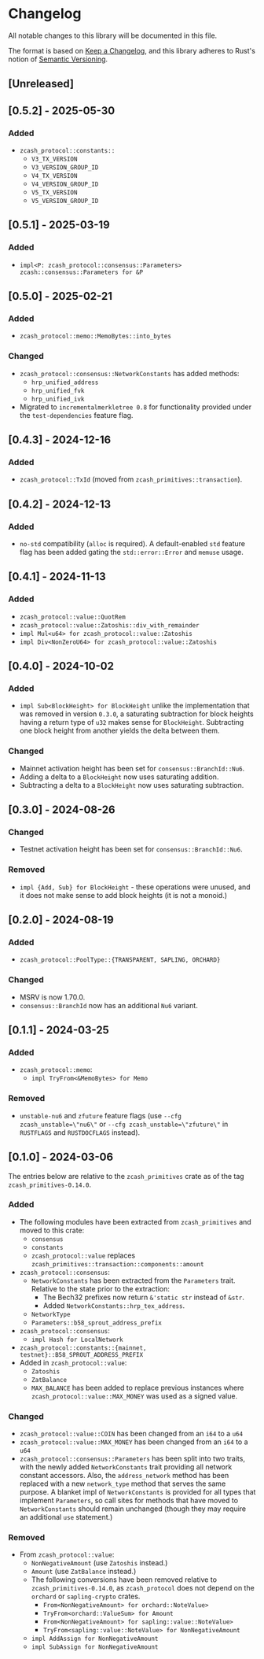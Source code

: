 # Changelog
All notable changes to this library will be documented in this file.

The format is based on [Keep a Changelog](https://keepachangelog.com/en/1.0.0/),
and this library adheres to Rust's notion of
[Semantic Versioning](https://semver.org/spec/v2.0.0.html).

## [Unreleased]

## [0.5.2] - 2025-05-30
### Added
- `zcash_protocol::constants::`
  - `V3_TX_VERSION`
  - `V3_VERSION_GROUP_ID`
  - `V4_TX_VERSION`
  - `V4_VERSION_GROUP_ID`
  - `V5_TX_VERSION`
  - `V5_VERSION_GROUP_ID`

## [0.5.1] - 2025-03-19
### Added
- `impl<P: zcash_protocol::consensus::Parameters> zcash::consensus::Parameters for &P`

## [0.5.0] - 2025-02-21
### Added
- `zcash_protocol::memo::MemoBytes::into_bytes`

### Changed
- `zcash_protocol::consensus::NetworkConstants` has added methods:
  - `hrp_unified_address`
  - `hrp_unified_fvk`
  - `hrp_unified_ivk`
- Migrated to `incrementalmerkletree 0.8` for functionality provided
  under the `test-dependencies` feature flag.

## [0.4.3] - 2024-12-16
### Added
- `zcash_protocol::TxId` (moved from `zcash_primitives::transaction`).

## [0.4.2] - 2024-12-13
### Added
- `no-std` compatibility (`alloc` is required). A default-enabled `std` feature
  flag has been added gating the `std::error::Error` and `memuse` usage.

## [0.4.1] - 2024-11-13
### Added
- `zcash_protocol::value::QuotRem`
- `zcash_protocol::value::Zatoshis::div_with_remainder`
- `impl Mul<u64> for zcash_protocol::value::Zatoshis`
- `impl Div<NonZeroU64> for zcash_protocol::value::Zatoshis`

## [0.4.0] - 2024-10-02
### Added
- `impl Sub<BlockHeight> for BlockHeight` unlike the implementation that was
  removed in version `0.3.0`, a saturating subtraction for block heights having
  a return type of `u32` makes sense for `BlockHeight`. Subtracting one block
  height from another yields the delta between them.

### Changed
- Mainnet activation height has been set for `consensus::BranchId::Nu6`.
- Adding a delta to a `BlockHeight` now uses saturating addition.
- Subtracting a delta to a `BlockHeight` now uses saturating subtraction.

## [0.3.0] - 2024-08-26
### Changed
- Testnet activation height has been set for `consensus::BranchId::Nu6`.

### Removed
- `impl {Add, Sub} for BlockHeight` - these operations were unused, and it
  does not make sense to add block heights (it is not a monoid.)

## [0.2.0] - 2024-08-19
### Added
- `zcash_protocol::PoolType::{TRANSPARENT, SAPLING, ORCHARD}`

### Changed
- MSRV is now 1.70.0.
- `consensus::BranchId` now has an additional `Nu6` variant.

## [0.1.1] - 2024-03-25
### Added
- `zcash_protocol::memo`:
  - `impl TryFrom<&MemoBytes> for Memo`

### Removed
- `unstable-nu6` and `zfuture` feature flags (use `--cfg zcash_unstable=\"nu6\"`
  or `--cfg zcash_unstable=\"zfuture\"` in `RUSTFLAGS` and `RUSTDOCFLAGS`
  instead).

## [0.1.0] - 2024-03-06
The entries below are relative to the `zcash_primitives` crate as of the tag
`zcash_primitives-0.14.0`.

### Added
- The following modules have been extracted from `zcash_primitives` and
  moved to this crate:
  - `consensus`
  - `constants`
  - `zcash_protocol::value` replaces `zcash_primitives::transaction::components::amount`
- `zcash_protocol::consensus`:
  - `NetworkConstants` has been extracted from the `Parameters` trait. Relative to the
    state prior to the extraction:
    - The Bech32 prefixes now return `&'static str` instead of `&str`.
    - Added `NetworkConstants::hrp_tex_address`.
  - `NetworkType`
  - `Parameters::b58_sprout_address_prefix`
- `zcash_protocol::consensus`:
  - `impl Hash for LocalNetwork`
- `zcash_protocol::constants::{mainnet, testnet}::B58_SPROUT_ADDRESS_PREFIX`
- Added in `zcash_protocol::value`:
  - `Zatoshis`
  - `ZatBalance`
  - `MAX_BALANCE` has been added to replace previous instances where
    `zcash_protocol::value::MAX_MONEY` was used as a signed value.

### Changed
- `zcash_protocol::value::COIN` has been changed from an `i64` to a `u64`
- `zcash_protocol::value::MAX_MONEY` has been changed from an `i64` to a `u64`
- `zcash_protocol::consensus::Parameters` has been split into two traits, with
  the newly added `NetworkConstants` trait providing all network constant
  accessors. Also, the `address_network` method has been replaced with a new
  `network_type` method that serves the same purpose. A blanket impl of
  `NetworkConstants` is provided for all types that implement `Parameters`,
  so call sites for methods that have moved to `NetworkConstants` should
  remain unchanged (though they may require an additional `use` statement.)

### Removed
- From `zcash_protocol::value`:
  - `NonNegativeAmount` (use `Zatoshis` instead.)
  - `Amount` (use `ZatBalance` instead.)
  - The following conversions have been removed relative to `zcash_primitives-0.14.0`,
    as `zcash_protocol` does not depend on the `orchard` or `sapling-crypto` crates.
    - `From<NonNegativeAmount> for orchard::NoteValue>`
    - `TryFrom<orchard::ValueSum> for Amount`
    - `From<NonNegativeAmount> for sapling::value::NoteValue>`
    - `TryFrom<sapling::value::NoteValue> for NonNegativeAmount`
  - `impl AddAssign for NonNegativeAmount`
  - `impl SubAssign for NonNegativeAmount`
